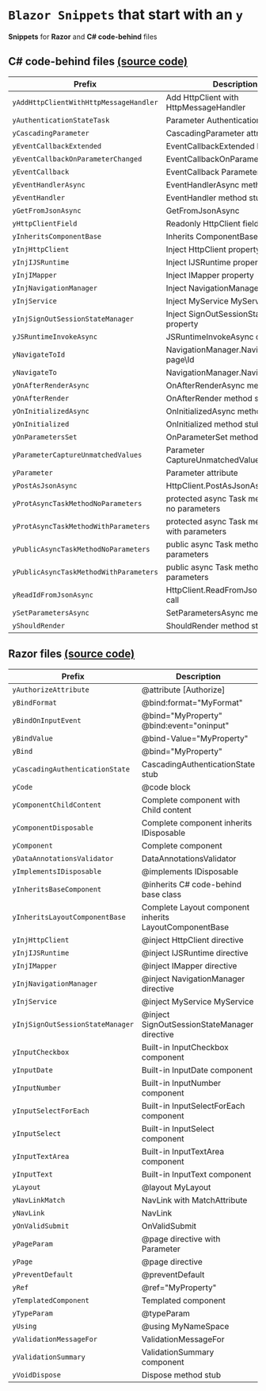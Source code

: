 # `Blazor Snippets` that start with an `y`

**Snippets** for **Razor** and **C# code-behind** files

## C# code-behind files [(source code)](https://github.com/bartvanhoey/Blazory/blob/master/snippets/blazory_csharp.json)

| Prefix                                 | Description                                      |
| -------------------------------------- | ------------------------------------------------ |
| `yAddHttpClientWithHttpMessageHandler` | Add HttpClient with HttpMessageHandler           |
| `yAuthenticationStateTask`             | Parameter AuthenticationStateTask                |
| `yCascadingParameter`                  | CascadingParameter attribute                     |
| `yEventCallbackExtended`               | EventCallbackExtended Parameter                  |
| `yEventCallbackOnParameterChanged`     | EventCallbackOnParameterChanged                  |
| `yEventCallback`                       | EventCallback Parameter                          |
| `yEventHandlerAsync`                   | EventHandlerAsync method stub                    |
| `yEventHandler`                        | EventHandler method stub                         |
| `yGetFromJsonAsync`                    | GetFromJsonAsync                                 |
| `yHttpClientField`                     | Readonly HttpClient field                        |
| `yInheritsComponentBase`               | Inherits ComponentBase                           |
| `yInjHttpClient`                       | Inject HttpClient property                       |
| `yInjIJSRuntime`                       | Inject IJSRuntime property                       |
| `yInjIMapper`                          | Inject IMapper property                          |
| `yInjNavigationManager`                | Inject NavigationManager property                |
| `yInjService`                          | Inject MyService MyService                       |
| `yInjSignOutSessionStateManager`       | Inject SignOutSessionStateManager property       |
| `yJSRuntimeInvokeAsync`                | JSRuntimeInvokeAsync call                        |
| `yNavigateToId`                        | NavigationManager.NavigateTo page\Id             |
| `yNavigateTo`                          | NavigationManager.NavigateTo page                |
| `yOnAfterRenderAsync`                  | OnAfterRenderAsync method stub                   |
| `yOnAfterRender`                       | OnAfterRender method stub                        |
| `yOnInitializedAsync`                  | OnInitializedAsync method stub                   |
| `yOnInitialized`                       | OnInitialized method stub                        |
| `yOnParametersSet`                     | OnParameterSet method stub                       |
| `yParameterCaptureUnmatchedValues`     | Parameter CaptureUnmatchedValues attribute       |
| `yParameter`                           | Parameter attribute                              |
| `yPostAsJsonAsync`                     | HttpClient.PostAsJsonAsync call                  |
| `yProtAsyncTaskMethodNoParameters`     | protected async Task method stub no parameters   |
| `yProtAsyncTaskMethodWithParameters`   | protected async Task method stub with parameters |
| `yPublicAsyncTaskMethodNoParameters`   | public async Task method stub no parameters      |
| `yPublicAsyncTaskMethodWithParameters` | public async Task method stub with parameters    |
| `yReadIdFromJsonAsync`                 | HttpClient.ReadFromJsonAsync\<int> call          |
| `ySetParametersAsync`                  | SetParametersAsync method stub                   |
| `yShouldRender`                        | ShouldRender method stub                         |

## Razor files [(source code)](https://github.com/bartvanhoey/Blazory/blob/master/snippets/blazory_razor.json)

| Prefix                          | Description                                            |
| ------------------------------- | ------------------------------------------------------ |
| `yAuthorizeAttribute`           | @attribute [Authorize]                                 |
| `yBindFormat`                   | @bind:format="MyFormat"                                |
| `yBindOnInputEvent`             | @bind="MyProperty" @bind:event="oninput"               |
| `yBindValue`                    | @bind-Value="MyProperty"                               |
| `yBind`                         | @bind="MyProperty"                                     |
| `yCascadingAuthenticationState` | CascadingAuthenticationState stub                      |
| `yCode`                         | @code block                                            |
| `yComponentChildContent`        | Complete component with Child content                  |
| `yComponentDisposable`          | Complete component inherits IDisposable                |
| `yComponent`                    | Complete component                                     |
| `yDataAnnotationsValidator`     | DataAnnotationsValidator                               |
| `yImplementsIDisposable`        | @implements IDisposable                                |
| `yInheritsBaseComponent`        | @inherits C# code-behind base class                    |
| `yInheritsLayoutComponentBase`  | Complete Layout component inherits LayoutComponentBase |
| `yInjHttpClient`                | @inject HttpClient directive                           |
| `yInjIJSRuntime`                | @inject IJSRuntime directive                           |
| `yInjIMapper`                   | @inject IMapper directive                              |
| `yInjNavigationManager`         | @inject NavigationManager directive                    |
| `yInjService`                   | @inject MyService MyService                            |
| `yInjSignOutSessionStateManager`| @inject SignOutSessionStateManager directive           |
| `yInputCheckbox`                | Built-in InputCheckbox component                       |
| `yInputDate`                    | Built-in InputDate component                           |
| `yInputNumber`                  | Built-in InputNumber component                         |
| `yInputSelectForEach`           | Built-in InputSelectForEach component                  |
| `yInputSelect`                  | Built-in InputSelect component                         |
| `yInputTextArea`                | Built-in InputTextArea component                       |
| `yInputText`                    | Built-in InputText component                           |
| `yLayout`                       | @layout MyLayout                                       |
| `yNavLinkMatch`                 | NavLink with MatchAttribute                            |
| `yNavLink`                      | NavLink                                                |
| `yOnValidSubmit`                | OnValidSubmit                                          |
| `yPageParam`                    | @page directive with Parameter                         |
| `yPage`                         | @page directive                                        |
| `yPreventDefault`               | @preventDefault                                        |
| `yRef`                          | @ref="MyProperty"                                      |
| `yTemplatedComponent`           | Templated component                                    |
| `yTypeParam`                    | @typeParam                                             |
| `yUsing`                        | @using MyNameSpace                                     |
| `yValidationMessageFor`         | ValidationMessageFor                                   |
| `yValidationSummary`            | ValidationSummary component                            |
| `yVoidDispose`                  | Dispose method stub                                    |
